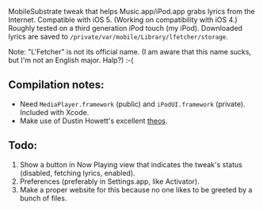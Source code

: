 MobileSubstrate tweak that helps Music.app/iPod.app grabs lyrics from the
Internet. Compatible with iOS 5. (Working on compatibility with iOS 4.)
Roughly tested on a third generation iPod touch (my iPod). Downloaded
lyrics are saved to `/private/var/mobile/Library/lfetcher/storage`.

Note: "L'Fetcher" is not its official name. (I am aware that this name
sucks, but I'm not an English major. Halp?) :-(

Compilation notes:
------------------
- Need `MediaPlayer.framework` (public) and `iPodUI.framework` (private).
Included with Xcode.
- Make use of Dustin Howett's excellent [theos][theos-link].

[theos-link]:[https://github.com/DHowett/theos]

Todo:
-----
1. Show a button in Now Playing view that indicates the tweak's
status (disabled, fetching lyrics, enabled).
2. Preferences (preferably in Settings.app, like Activator).
3. Make a proper website for this because no one likes to be greeted
by a bunch of files.
